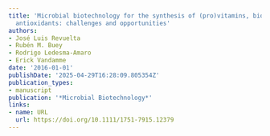 ```yaml
---
title: 'Microbial biotechnology for the synthesis of (pro)vitamins, biopigments and
  antioxidants: challenges and opportunities'
authors:
- José Luis Revuelta
- Rubén M. Buey
- Rodrigo Ledesma‐Amaro
- Erick Vandamme
date: '2016-01-01'
publishDate: '2025-04-29T16:28:09.805354Z'
publication_types:
- manuscript
publication: '*Microbial Biotechnology*'
links:
- name: URL
  url: https://doi.org/10.1111/1751-7915.12379
---
```

